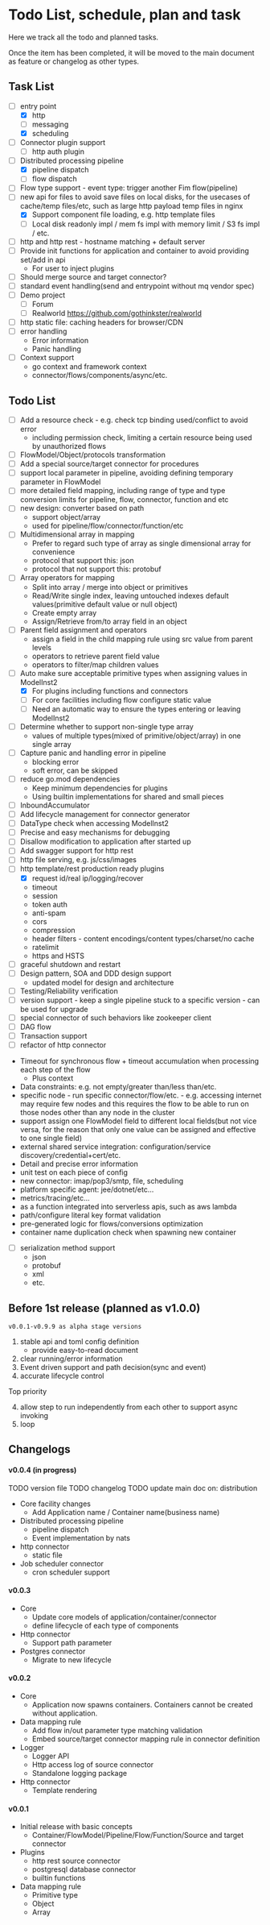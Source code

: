 # Todo List, schedule, plan and task

Here we track all the todo and planned tasks.

Once the item has been completed, it will be moved to the main document as feature or changelog as other types.

## Task List

* [ ] entry point
    * [x] http
    * [ ] messaging
    * [x] scheduling
* [ ] Connector plugin support
    * [ ] http auth plugin
* [ ] Distributed processing pipeline
    * [x] pipeline dispatch
    * [ ] flow dispatch
* [ ] Flow type support - event type: trigger another Fim flow(pipeline)
* [ ] new api for files to avoid save files on local disks, for the usecases of cache/temp files/etc, such as large http
  payload temp files in nginx
    * [x] Support component file loading, e.g. http template files
    * [ ] Local disk readonly impl / mem fs impl with memory limit / S3 fs impl / etc.
* [ ] http and http rest - hostname matching + default server
* [ ] Provide init functions for application and container to avoid providing set/add in api
    * For user to inject plugins
* [ ] Should merge source and target connector?
* [ ] standard event handling(send and entrypoint without mq vendor spec)
* [ ] Demo project
    * [ ] Forum
    * [ ] Realworld https://github.com/gothinkster/realworld
* [ ] http static file: caching headers for browser/CDN
* [ ] error handling
    * Error information
    * Panic handling
* [ ] Context support
    * go context and framework context
    * connector/flows/components/async/etc.

## Todo List

* [ ] Add a resource check - e.g. check tcp binding used/conflict to avoid error
    * including permission check, limiting a certain resource being used by unauthorized flows
* [ ] FlowModel/Object/protocols transformation
* [ ] Add a special source/target connector for procedures
* [ ] support local parameter in pipeline, avoiding defining temporary parameter in FlowModel
* [ ] more detailed field mapping, including range of type and type conversion limits for pipeline, flow, connector,
  function and etc
* [ ] new design: converter based on path
    * support object/array
    * used for pipeline/flow/connector/function/etc
* [ ] Multidimensional array in mapping
    * Prefer to regard such type of array as single dimensional array for convenience
    * protocol that support this: json
    * protocol that not support this: protobuf
* [ ] Array operators for mapping
    * Split into array / merge into object or primitives
    * Read/Write single index, leaving untouched indexes default values(primitive default value or null object)
    * Create empty array
    * Assign/Retrieve from/to array field in an object
* [ ] Parent field assignment and operators
    * assign a field in the child mapping rule using src value from parent levels
    * operators to retrieve parent field value
    * operators to filter/map children values
* [ ] Auto make sure acceptable primitive types when assigning values in ModelInst2
    * [x] For plugins including functions and connectors
    * [ ] For core facilities including flow configure static value
    * [ ] Need an automatic way to ensure the types entering or leaving ModelInst2
* [ ] Determine whether to support non-single type array
    * values of multiple types(mixed of primitive/object/array) in one single array
* [ ] Capture panic and handling error in pipeline
    * blocking error
    * soft error, can be skipped
* [ ] reduce go.mod dependencies
    * Keep minimum dependencies for plugins
    * Using builtin implementations for shared and small pieces
* [ ] InboundAccumulator
* [ ] Add lifecycle management for connector generator
* [ ] DataType check when accessing ModelInst2
* [ ] Precise and easy mechanisms for debugging
* [ ] Disallow modification to application after started up
* [ ] Add swagger support for http rest
* [ ] http file serving, e.g. js/css/images
* [ ] http template/rest production ready plugins
    * [x] request id/real ip/logging/recover
    * timeout
    * session
    * token auth
    * anti-spam
    * cors
    * compression
    * header filters - content encodings/content types/charset/no cache
    * ratelimit
    * https and HSTS
* [ ] graceful shutdown and restart
* [ ] Design pattern, SOA and DDD design support
    * updated model for design and architecture
* [ ] Testing/Reliability verification
* [ ] version support - keep a single pipeline stuck to a specific version - can be used for upgrade
* [ ] special connector of such behaviors like zookeeper client
* [ ] DAG flow
* [ ] Transaction support
* [ ] refactor of http connector
* Timeout for synchronous flow + timeout accumulation when processing each step of the flow
    * Plus context
* Data constraints: e.g. not empty/greater than/less than/etc.
* specific node - run specific connector/flow/etc. - e.g. accessing internet may require few nodes and this requires the
  flow to be able to run on those nodes other than any node in the cluster
* support assign one FlowModel field to different local fields(but not vice versa, for the reason that only one value
  can be assigned and effective to one single field)
* external shared service integration: configuration/service discovery/credential+cert/etc.
* Detail and precise error information
* unit test on each piece of config
* new connector: imap/pop3/smtp, file, scheduling
* platform specific agent: jee/dotnet/etc...
* metrics/tracing/etc...
* as a function integrated into serverless apis, such as aws lambda
* path/configure literal key format validation
* pre-generated logic for flows/conversions optimization
* container name duplication check when spawning new container
* [ ] serialization method support
    * json
    * protobuf
    * xml
    * etc.

## Before 1st release (planned as v1.0.0)

`v0.0.1-v0.9.9 as alpha stage versions`

1. stable api and toml config definition
    * provide easy-to-read document
2. clear running/error information
3. Event driven support and path decision(sync and event)
4. accurate lifecycle control

Top priority

4. allow step to run independently from each other to support async invoking
5. loop

## Changelogs

#### v0.0.4 (in progress)

TODO version file
TODO changelog
TODO update main doc on: distribution

* Core facility changes
    * Add Application name / Container name(business name)
* Distributed processing pipeline
    * pipeline dispatch
    * Event implementation by nats
* http connector
    * static file
* Job scheduler connector
    * cron scheduler support

#### v0.0.3

* Core
    * Update core models of application/container/connector
    * define lifecycle of each type of components
* Http connector
    * Support path parameter
* Postgres connector
    * Migrate to new lifecycle

#### v0.0.2

* Core
    * Application now spawns containers. Containers cannot be created without application.
* Data mapping rule
    * Add flow in/out parameter type matching validation
    * Embed source/target connector mapping rule in connector definition
* Logger
    * Logger API
    * Http access log of source connector
    * Standalone logging package
* Http connector
    * Template rendering

#### v0.0.1

* Initial release with basic concepts
    * Container/FlowModel/Pipeline/Flow/Function/Source and target connector
* Plugins
    * http rest source connector
    * postgresql database connector
    * builtin functions
* Data mapping rule
    * Primitive type
    * Object
    * Array
